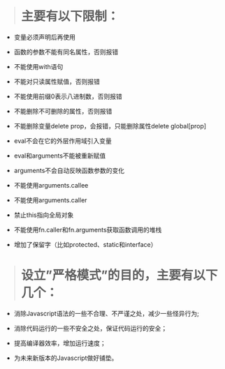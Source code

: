 > # 主要有以下限制：

- 变量必须声明后再使用

- 函数的参数不能有同名属性，否则报错

- 不能使用with语句

- 不能对只读属性赋值，否则报错

- 不能使用前缀0表示八进制数，否则报错

- 不能删除不可删除的属性，否则报错

- 不能删除变量delete prop，会报错，只能删除属性delete global[prop]

- eval不会在它的外层作用域引入变量

- eval和arguments不能被重新赋值

- arguments不会自动反映函数参数的变化

- 不能使用arguments.callee

- 不能使用arguments.caller

- 禁止this指向全局对象

- 不能使用fn.caller和fn.arguments获取函数调用的堆栈

- 增加了保留字（比如protected、static和interface）
> # 设立”严格模式”的目的，主要有以下几个：

- 消除Javascript语法的一些不合理、不严谨之处，减少一些怪异行为;

- 消除代码运行的一些不安全之处，保证代码运行的安全；

- 提高编译器效率，增加运行速度；

- 为未来新版本的Javascript做好铺垫。
